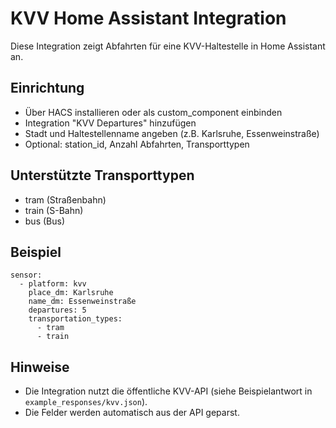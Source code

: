 # KVV Home Assistant Integration

Diese Integration zeigt Abfahrten für eine KVV-Haltestelle in Home Assistant an.

## Einrichtung

- Über HACS installieren oder als custom_component einbinden
- Integration "KVV Departures" hinzufügen
- Stadt und Haltestellenname angeben (z.B. Karlsruhe, Essenweinstraße)
- Optional: station_id, Anzahl Abfahrten, Transporttypen

## Unterstützte Transporttypen
- tram (Straßenbahn)
- train (S-Bahn)
- bus (Bus)

## Beispiel
```
sensor:
  - platform: kvv
    place_dm: Karlsruhe
    name_dm: Essenweinstraße
    departures: 5
    transportation_types:
      - tram
      - train
```

## Hinweise
- Die Integration nutzt die öffentliche KVV-API (siehe Beispielantwort in `example_responses/kvv.json`).
- Die Felder werden automatisch aus der API geparst.
